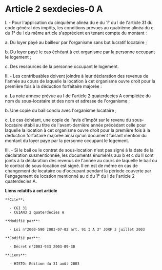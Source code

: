 # Article 2 sexdecies-0 A

I. - Pour l'application du cinquième alinéa du e du 1° du I de l'article 31 du code général des impôts, les conditions
prévues au quatrième alinéa du e du 1° du I du même article s'apprécient en tenant compte du montant :

a. Du loyer payé au bailleur par l'organisme sans but lucratif locataire ;

b. Du loyer payé le cas échéant à cet organisme par la personne occupant le logement ;

c. Des ressources de la personne occupant le logement.

II. - Les contribuables doivent joindre à leur déclaration des revenus de l'année au cours de laquelle la location à cet
organisme ouvre droit pour la première fois à la déduction forfaitaire majorée :

a. La note annexe prévue au I de l'article 2 quaterdecies A complétée du nom du sous-locataire et des nom et adresse de
l'organisme ;

b. Une copie du bail conclu avec l'organisme locataire ;

c. Le cas échéant, une copie de l'avis d'impôt sur le revenu du sous-locataire établi au titre de l'avant-dernière année
précédant celle pour laquelle la location à cet organisme ouvre droit pour la première fois à la déduction forfaitaire
majorée ainsi qu'un document faisant mention du montant du loyer payé par la personne occupant le logement.

III. - Si le bail ou le contrat de sous-location n'est pas signé à la date de la déclaration susmentionnée, les documents
énumérés aux b et c du II sont joints à la déclaration des revenus de l'année au cours de laquelle le bail ou le contrat de
sous-location est signé. Il en est de même en cas de changement de locataire ou d'occupant pendant la période couverte par
l'engagement de location mentionné au d du 1° du I de l'article 2 quaterdecies A.

**Liens relatifs à cet article**

	**Cite**:

	  - CGI 31
	  - CGIAN3 2 quaterdecies A

	**Modifié par**:

	  - Loi n°2003-590 2003-07-02 art. 91 I A 3° JORF 3 juillet 2003

	**Codifié par**:

	  - Décret n°2003-933 2003-09-30

	**Liens**:

	  - HISTO: Edition du 31 août 2003
